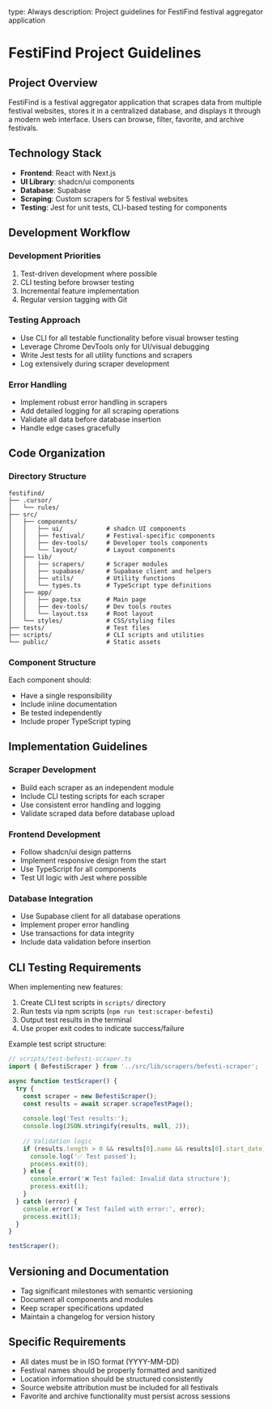 type: Always
description: Project guidelines for FestiFind festival aggregator application

# FestiFind Project Guidelines

## Project Overview
FestiFind is a festival aggregator application that scrapes data from multiple festival websites, stores it in a centralized database, and displays it through a modern web interface. Users can browse, filter, favorite, and archive festivals.

## Technology Stack
- **Frontend**: React with Next.js
- **UI Library**: shadcn/ui components
- **Database**: Supabase
- **Scraping**: Custom scrapers for 5 festival websites
- **Testing**: Jest for unit tests, CLI-based testing for components

## Development Workflow

### Development Priorities
1. Test-driven development where possible
2. CLI testing before browser testing
3. Incremental feature implementation
4. Regular version tagging with Git

### Testing Approach
- Use CLI for all testable functionality before visual browser testing
- Leverage Chrome DevTools only for UI/visual debugging
- Write Jest tests for all utility functions and scrapers
- Log extensively during scraper development

### Error Handling
- Implement robust error handling in scrapers
- Add detailed logging for all scraping operations
- Validate all data before database insertion
- Handle edge cases gracefully

## Code Organization

### Directory Structure
```
festifind/
├── .cursor/
│   └── rules/
├── src/
│   ├── components/
│   │   ├── ui/            # shadcn UI components
│   │   ├── festival/      # Festival-specific components
│   │   ├── dev-tools/     # Developer tools components
│   │   └── layout/        # Layout components
│   ├── lib/
│   │   ├── scrapers/      # Scraper modules
│   │   ├── supabase/      # Supabase client and helpers
│   │   ├── utils/         # Utility functions
│   │   └── types.ts       # TypeScript type definitions
│   ├── app/
│   │   ├── page.tsx       # Main page
│   │   ├── dev-tools/     # Dev tools routes
│   │   └── layout.tsx     # Root layout
│   └── styles/            # CSS/styling files
├── tests/                 # Test files
├── scripts/               # CLI scripts and utilities
└── public/                # Static assets
```

### Component Structure
Each component should:
- Have a single responsibility
- Include inline documentation
- Be tested independently
- Include proper TypeScript typing

## Implementation Guidelines

### Scraper Development
- Build each scraper as an independent module
- Include CLI testing scripts for each scraper
- Use consistent error handling and logging
- Validate scraped data before database upload

### Frontend Development
- Follow shadcn/ui design patterns
- Implement responsive design from the start
- Use TypeScript for all components
- Test UI logic with Jest where possible

### Database Integration
- Use Supabase client for all database operations
- Implement proper error handling
- Use transactions for data integrity
- Include data validation before insertion

## CLI Testing Requirements

When implementing new features:
1. Create CLI test scripts in `scripts/` directory
2. Run tests via npm scripts (`npm run test:scraper-befesti`)
3. Output test results in the terminal
4. Use proper exit codes to indicate success/failure

Example test script structure:
```typescript
// scripts/test-befesti-scraper.ts
import { BefestiScraper } from '../src/lib/scrapers/befesti-scraper';

async function testScraper() {
  try {
    const scraper = new BefestiScraper();
    const results = await scraper.scrapeTestPage();
    
    console.log('Test results:');
    console.log(JSON.stringify(results, null, 2));
    
    // Validation logic
    if (results.length > 0 && results[0].name && results[0].start_date) {
      console.log('✅ Test passed');
      process.exit(0);
    } else {
      console.error('❌ Test failed: Invalid data structure');
      process.exit(1);
    }
  } catch (error) {
    console.error('❌ Test failed with error:', error);
    process.exit(1);
  }
}

testScraper();
```

## Versioning and Documentation

- Tag significant milestones with semantic versioning
- Document all components and modules
- Keep scraper specifications updated
- Maintain a changelog for version history

## Specific Requirements

- All dates must be in ISO format (YYYY-MM-DD)
- Festival names should be properly formatted and sanitized
- Location information should be structured consistently
- Source website attribution must be included for all festivals
- Favorite and archive functionality must persist across sessions